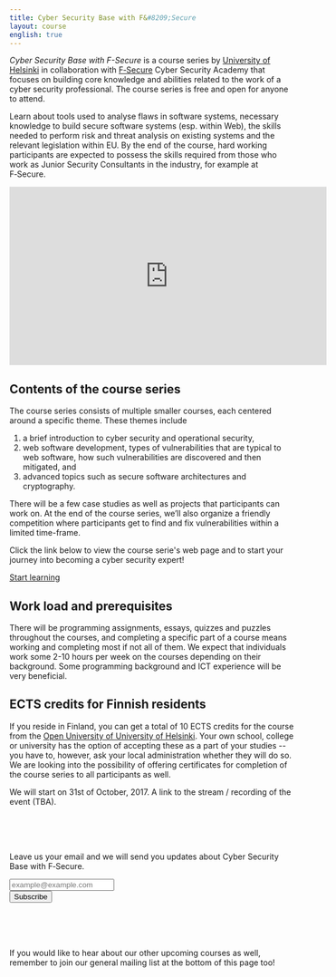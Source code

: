 ```yaml
---
title: Cyber Security Base with F&#8209;Secure
layout: course
english: true
---
```


*Cyber Security Base with F-Secure* is a course series by <a href="https://www.cs.helsinki.fi/en" target="_blank" onclick="ga('send', 'event', 'link', 'click', 'oubound-tktl-en')">University of Helsinki</a> in collaboration with <a href="https://www.f-secure.com/en/welcome" target="_blank" onclick="ga('send', 'event', 'link', 'click', 'oubound-fsecure')">F&#8209;Secure</a> Cyber Security Academy that focuses on building core knowledge and abilities related to the work of a cyber security professional. The course series is free and open for anyone to attend.

Learn about tools used to analyse flaws in software systems, necessary knowledge to build secure software systems (esp. within Web), the skills needed to perform risk and threat analysis on existing systems and the  relevant legislation within EU. By the end of the course, hard working participants are expected to possess the skills required from those who work as Junior Security Consultants in the industry, for example at F&#8209;Secure.

<div class="videowrapper">
  <iframe width="560" height="315" src="https://www.youtube.com/embed/0_ZfuMlNJk8" frameborder="0" allowfullscreen></iframe>
</div>

## Contents of the course series

The course series consists of multiple smaller courses, each centered around a specific theme. These themes include

1. a brief introduction to cyber security and operational security,
2. web software development, types of vulnerabilities that are typical to web software, how such vulnerabilities are discovered and then mitigated, and
3. advanced topics such as secure software architectures and cryptography.

There will be a few case studies as well as projects that participants can work on. At the end of the course series, we’ll also organize a friendly competition where participants get to find and fix vulnerabilities within a limited time-frame.

Click the link below to view the course serie's web page and to start your journey into becoming a cyber security expert!

<div class="actions">
    <a class="action primary" href="https://cybersecuritybase.github.io/" onclick="ga('send', 'event', 'link', 'click', 'oubound-cybersecurity-github-io')">Start learning</a>
</div>

## Work load and prerequisites

There will be programming assignments, essays, quizzes and puzzles throughout the courses, and completing a specific part of a course means working and completing most if not all of them. We expect that individuals work some 2-10 hours per week on the courses depending on their background. Some programming background and ICT experience will be very beneficial.

## ECTS credits for Finnish residents

If you reside in Finland, you can get a total of 10 ECTS credits for the course from the <a href="https://www.helsinki.fi/en/open-university" target="_blank" onclick="ga('send', 'event', 'link', 'click', 'oubound-avoin')">Open University of University of Helsinki</a>. Your own school, college or university has the option of accepting these as a part of your studies -- you have to, however, ask your local administration whether they will do so. We are looking into the possibility of offering certificates for completion of the course series to all participants as well.

We will start on 31st of October, 2017. A link to the stream / recording of the event (TBA).

<div class="actions" style="margin: 80px 0 80px 0;">
<form action="https://jamo.us8.list-manage.com/subscribe/post?u=db82662e446284fd41bd8370e&amp;id=c37b72ffb9" method="post" id="mc-embedded-subscribe-form" name="mc-embedded-subscribe-form" class="validate" target="_blank" novalidate >
    <p>Leave us your email and we will send you updates about Cyber Security Base with F&#8209;Secure.</p>
    <p>
      <input class="action" style="text-transform:none;" type="text" name="EMAIL" id="EMAIL" placeholder="example@example.com"><br>
      <input class="action primary" type="submit" value="Subscribe" onclick="ga('send','event','button','click','subscribe')">
    </p>
</form>
</div>

If you would like to hear about our other upcoming courses as well, remember to join our general mailing list at the bottom of this page too!
